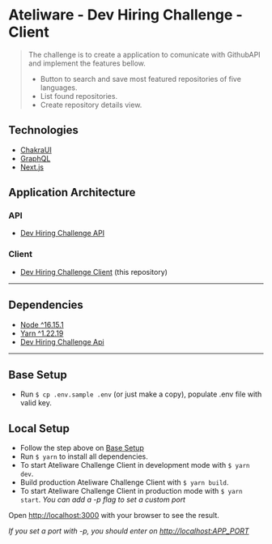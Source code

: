 # Ateliware - Dev Hiring Challenge - Client

> The challenge is to create a application to comunicate with GithubAPI and implement the features bellow.
>
> - Button to search and save most featured repositories of five languages.
> - List found repositories.
> - Create repository details view.

## Technologies

- [ChakraUI](https://chakra-ui.com)
- [GraphQL](https://graphql.org)
- [Next.js](https://nextjs.org)

## Application Architecture

### API

- [Dev Hiring Challenge API](https://github.com/Leonardo-Figueiredo/dev-hiring-challenge/tree/main)

### Client

- [Dev Hiring Challenge Client](https://github.com/Leonardo-Figueiredo/dev-hiring-challenge-frontend) (this repository)

---

## Dependencies

- [Node ^16.15.1](https://nodejs.org/dist/v16.15.1/docs/api/)
- [Yarn ^1.22.19](https://yarnpkg.com)
- [Dev Hiring Challenge Api](#api)

---

## Base Setup

- Run `$ cp .env.sample .env` (or just make a copy), populate .env file with valid key.

## Local Setup

- Follow the step above on [Base Setup](#base-setup)
- Run `$ yarn` to install all dependencies.
- To start Ateliware Challenge Client in development mode with `$ yarn dev`.
- Build production Ateliware Challenge Client with `$ yarn build`.
- To start Ateliware Challenge Client in production mode with `$ yarn start`.
_You can add a -p flag to set a custom port_

Open [http://localhost:3000](http://localhost:3000) with your browser to see the result.

_If you set a port with -p, you should enter on <http://localhost:APP_PORT>_
